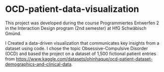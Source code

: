 # OCD-patient-data-visualization

This project was developed during the course Programmiertes Entwerfen 2 in the Interaction Design program (2nd semester) at HfG Schwäbisch Gmünd.

I Created a data-driven visualization that communicates key insights from a dataset using code. I chose the topic Obsessive-Compulsive Disorder (OCD) and based the project on a dataset of 1,500 fictional patient entries from https://www.kaggle.com/datasets/ohinhaque/ocd-patient-dataset-demographics-and-clinical-data.
